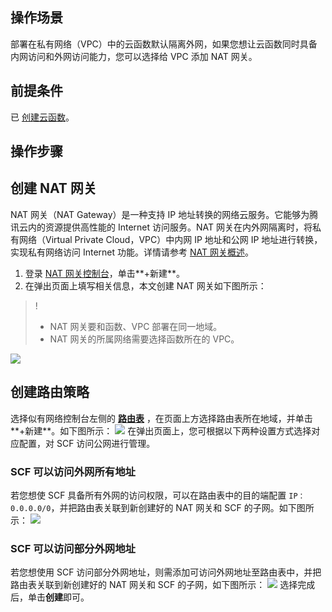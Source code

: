 ## 操作场景
部署在私有网络（VPC）中的云函数默认隔离外网，如果您想让云函数同时具备内网访问和外网访问能力，您可以选择给 VPC 添加 NAT 网关。



## 前提条件
已 [创建云函数](https://cloud.tencent.com/document/product/583/37509)。

## 操作步骤
## 创建 NAT 网关
NAT 网关（NAT Gateway）是一种支持 IP 地址转换的网络云服务。它能够为腾讯云内的资源提供高性能的 Internet 访问服务。NAT 网关在内外网隔离时，将私有网络（Virtual Private Cloud，VPC）中内网 IP 地址和公网 IP 地址进行转换，实现私有网络访问 Internet 功能。详情请参考 [NAT 网关概述](https://cloud.tencent.com/document/product/552/12951)。

1. 登录 [NAT 网关控制台](https://console.cloud.tencent.com/vpc/nat)，单击**+新建**。
2. 在弹出页面上填写相关信息，本文创建 NAT 网关如下图所示：
>!
> - NAT 网关要和函数、VPC 部署在同一地域。
> - NAT 网关的所属网络需要选择函数所在的 VPC。
> 
![](https://main.qcloudimg.com/raw/237b8a755f875a051622e0fd80e0dffa.png)

## 创建路由策略 
选择似有网络控制台左侧的 **[路由表](https://console.cloud.tencent.com/vpc/route)** ，在页面上方选择路由表所在地域，并单击**+新建**。如下图所示：
![](https://main.qcloudimg.com/raw/29d4c362ff256d92630d75191f51011e.png)
在弹出页面上，您可根据以下两种设置方式选择对应配置，对 SCF 访问公网进行管理。

### SCF 可以访问外网所有地址
若您想使 SCF 具备所有外网的访问权限，可以在路由表中的目的端配置 `IP：0.0.0.0/0`，并把路由表关联到新创建好的 NAT 网关和 SCF 的子网。如下图所示：
![](https://main.qcloudimg.com/raw/ea39bfa1922670751efe58278cac24c5.png)

### SCF 可以访问部分外网地址
若您想使用 SCF 访问部分外网地址，则需添加可访问外网地址至路由表中，并把路由表关联到新创建好的 NAT 网关和 SCF 的子网，如下图所示：
![](https://main.qcloudimg.com/raw/b88ff58541c8f2addb73b72913d2ce80.png)
选择完成后，单击**创建**即可。



